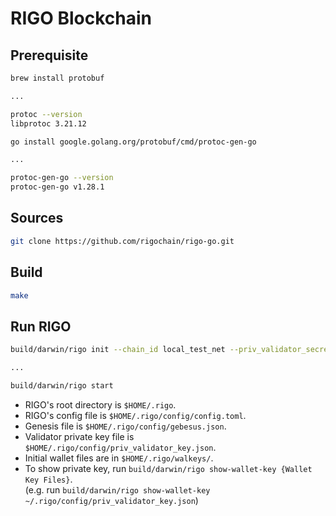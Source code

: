 # RIGO Blockchain

## Prerequisite

```bash
brew install protobuf

...

protoc --version
libprotoc 3.21.12
```

```bash
go install google.golang.org/protobuf/cmd/protoc-gen-go

...

protoc-gen-go --version
protoc-gen-go v1.28.1
```

## Sources

```bash
git clone https://github.com/rigochain/rigo-go.git
```

## Build

```bash
make
```

## Run RIGO
```bash
build/darwin/rigo init --chain_id local_test_net --priv_validator_secret 1234

...

build/darwin/rigo start
```

* RIGO's root directory is `$HOME/.rigo`.
* RIGO's config file is `$HOME/.rigo/config/config.toml`.
* Genesis file is `$HOME/.rigo/config/gebesus.json`.
* Validator private key file is  `$HOME/.rigo/config/priv_validator_key.json`.
* Initial wallet files are in `$HOME/.rigo/walkeys/`.
* To show private key, run `build/darwin/rigo show-wallet-key {Wallet Key Files}`.  
  (e.g. run `build/darwin/rigo show-wallet-key ~/.rigo/config/priv_validator_key.json`)
